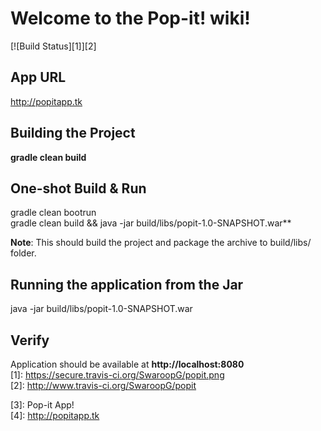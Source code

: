 
# Welcome to the Pop-it! wiki!
[![Build Status][1]][2]

## App URL
http://popitapp.tk

## Building the Project  
**gradle clean build**  

## One-shot Build & Run  
gradle clean bootrun  
gradle clean build && java -jar build/libs/popit-1.0-SNAPSHOT.war**  

**Note**: This should build the project and package the archive to build/libs/ folder.  
## Running the application from the Jar  
java -jar build/libs/popit-1.0-SNAPSHOT.war  

## Verify
Application should be available at **http://localhost:8080**  
[1]: https://secure.travis-ci.org/SwaroopG/popit.png  
[2]: http://www.travis-ci.org/SwaroopG/popit  

[3]: Pop-it App!  
[4]: http://popitapp.tk
